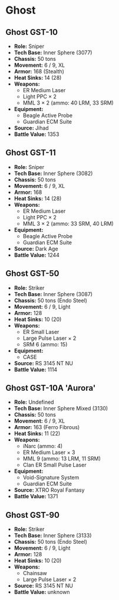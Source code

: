# Ghost
## Ghost GST-10
- **Role:** Sniper
- **Tech Base:** Inner Sphere (3077)
- **Chassis:** 50 tons
- **Movement:** 6 / 9, XL
- **Armor:** 168 (Stealth)
- **Heat Sinks:** 14 (28)
- **Weapons:**
  - ER Medium Laser
  - Light PPC × 2
  - MML 3 × 2 (ammo: 40 LRM, 33 SRM)
- **Equipment:**
  - Beagle Active Probe
  - Guardian ECM Suite
- **Source:** Jihad
- **Battle Value:** 1353

## Ghost GST-11
- **Role:** Sniper
- **Tech Base:** Inner Sphere (3082)
- **Chassis:** 50 tons
- **Movement:** 6 / 9, XL
- **Armor:** 168
- **Heat Sinks:** 14 (28)
- **Weapons:**
  - ER Medium Laser
  - Light PPC × 2
  - MML 3 × 2 (ammo: 33 SRM, 40 LRM)
- **Equipment:**
  - Beagle Active Probe
  - Guardian ECM Suite
- **Source:** Dark Age
- **Battle Value:** 1244

## Ghost GST-50
- **Role:** Striker
- **Tech Base:** Inner Sphere (3087)
- **Chassis:** 50 tons (Endo Steel)
- **Movement:** 6 / 9, Light
- **Armor:** 128
- **Heat Sinks:** 10 (20)
- **Weapons:**
  - ER Small Laser
  - Large Pulse Laser × 2
  - SRM 6 (ammo: 15)
- **Equipment:**
  - CASE
- **Source:** RS 3145 NT NU
- **Battle Value:** 1114

## Ghost GST-10A 'Aurora'
- **Role:** Undefined
- **Tech Base:** Inner Sphere Mixed (3130)
- **Chassis:** 50 tons
- **Movement:** 6 / 9, XL
- **Armor:** 163 (Ferro Fibrous)
- **Heat Sinks:** 11 (22)
- **Weapons:**
  - iNarc (ammo: 4)
  - ER Medium Laser × 3
  - MML 9 (ammo: 13 LRM, 11 SRM)
  - Clan ER Small Pulse Laser
- **Equipment:**
  - Void-Signature System
  - Guardian ECM Suite
- **Source:** XTRO Royal Fantasy
- **Battle Value:** 1371

## Ghost GST-90
- **Role:** Striker
- **Tech Base:** Inner Sphere (3133)
- **Chassis:** 50 tons (Endo Steel)
- **Movement:** 6 / 9, Light
- **Armor:** 128
- **Heat Sinks:** 10 (20)
- **Weapons:**
  - Chainsaw
  - Large Pulse Laser × 2
- **Source:** RS 3145 NT NU
- **Battle Value:** unknown

